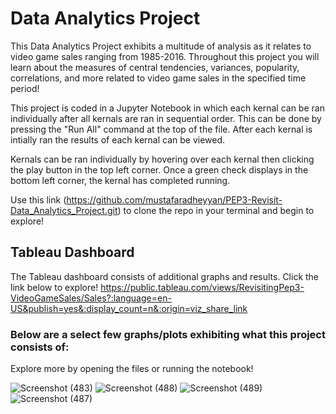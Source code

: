 # Data Analytics Project
This Data Analytics Project exhibits a multitude of analysis as it relates to video game sales ranging from 1985-2016. Throughout this project you will learn about the measures of central tendencies, variances, popularity, correlations, and more related to video game sales in the specified time period!

This project is coded in a Jupyter Notebook in which each kernal can be ran individually after all kernals are ran in sequential order. This can be done by pressing the "Run All" command at the top of the file. After each kernal is intially ran the results of each kernal can be viewed. 

Kernals can be ran individually by hovering over each kernal then clicking the play button in the top left corner. Once a green check displays in the bottom left corner, the kernal has completed running.

Use this link (https://github.com/mustafaradheyyan/PEP3-Revisit-Data_Analytics_Project.git) to clone the repo in your terminal and begin to explore!

## Tableau Dashboard
The Tableau dashboard consists of additional graphs and results. Click the link below to explore!
https://public.tableau.com/views/RevisitingPep3-VideoGameSales/Sales?:language=en-US&publish=yes&:display_count=n&:origin=viz_share_link

### Below are a select few graphs/plots exhibiting what this project consists of:
Explore more by opening the files or running the notebook!

![Screenshot (483)](https://github.com/blwishom/Data_Analytics_Project/assets/79879124/3b817c32-561f-4e48-8674-3f78937c582c)
![Screenshot (488)](https://github.com/blwishom/Data_Analytics_Project/assets/79879124/7345ca85-3469-480d-9678-27a25681920d)
![Screenshot (489)](https://github.com/blwishom/Data_Analytics_Project/assets/79879124/e38625c6-78d8-4e1a-a5ad-d40cb2b589b5)
![Screenshot (487)](https://github.com/blwishom/Data_Analytics_Project/assets/79879124/192d05b5-4219-4b60-9e59-5b73f496dd79)
